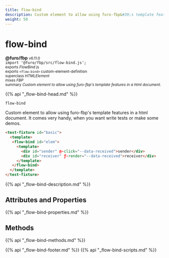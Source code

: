 ```yaml
---
title: flow-bind
description: Custom element to allow using furo-fbp&#39;s template features in a html document.
weight: 50
---
```


# flow-bind
**@furo/fbp** <small>v6.11.0</small>
<br>`import '@furo/fbp/src/flow-bind.js';`<small>
<br>exports *FlowBind* js
<br>exports `<flow-bind>` custom-element-definition
<br>superclass *HTMLElement*
<br> mixes *FBP*</small>
<br><small>summary *Custom element to allow using furo-fbp&#39;s template features in a html document.*</small>

{{% api "_flow-bind-head.md" %}}

`flow-bind`

 Custom element to allow using furo-fbp's template features in a html document.
 It comes very handy, when you want write tests or make some demos.

```html
<test-fixture id="basic">
  <template>
   <flow-bind id="elem">
     <template>
       <div id="sender" @-click="--data-received">sender</div>
       <div id="receiver" ƒ-render="--data-received">receiver</div>
     </template>
   </flow-bind>
  </template>
</test-fixture>
```

{{% api "_flow-bind-description.md" %}}


## Attributes and Properties
{{% api "_flow-bind-properties.md" %}}






















## Methods
{{% api "_flow-bind-methods.md" %}}
























{{% api "_flow-bind-footer.md" %}}
{{% api "_flow-bind-scripts.md" %}}
